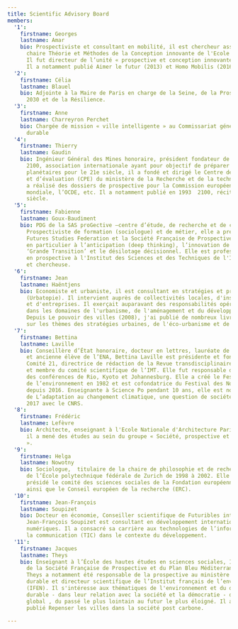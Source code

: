 ```yaml
---
title: Scientific Advisory Board
members:
  '1':
    firstname: Georges
    lastname: Amar
    bio: Prospectiviste et consultant en mobilité, il est chercheur associé de la
      chaire Théorie et Méthodes de la Conception innovante de l'Ecole des Mines ParisTech.
      Il fut directeur de l’unité « prospective et conception innovante » de la RATP.
      Il a notamment publié Aimer le futur (2013) et Homo Mobilis (2016).
  '2':
    firstname: Célia
    lastname: Blauel
    bio: Adjointe à la Maire de Paris en charge de la Seine, de la Prospective Paris
      2030 et de la Résilience.
  '3':
    firstname: Anne
    lastname: Charreyron Perchet
    bio: Chargée de mission « ville intelligente » au Commissariat général au développement
      durable
  '4':
    firstname: Thierry
    lastname: Gaudin
    bio: Ingénieur Général des Mines honoraire, président fondateur de Prospective
      2100, association internationale ayant pour objectif de préparer des programmes
      planétaires pour le 21e siècle, il a fondé et dirigé le Centre de prospective
      et d’évaluation (CPE) du ministère de la Recherche et de la technologie. Il
      a réalisé des dossiers de prospective pour la Commission européenne, la Banque
      mondiale, l’OCDE, etc. Il a notamment publié en 1993  2100, récit du prochain
      siècle.
  '5':
    firstname: Fabienne
    lastname: Goux-Baudiment
    bio: PDG de la SAS proGective —centre d’étude, de recherche et de conseil en prospective.
      Prospectiviste de formation (sociologue) et de métier, elle a présidé la World
      Futures Studies Federation et la Société Française de Prospective. Elle s’intéresse
      en particulier à l’anticipation (deep thinking), l’innovation de rupture, la
      ‘Grande Transition’ et le désilotage décisionnel. Elle est professeure associée
      en prospective à l'Institut des Sciences et des Techniques de l'Ingénieur d'Angers
      et chercheuse.
  '6':
    firstname: Jean
    lastname: Haëntjens
    bio: Economiste et urbaniste, il est consultant en stratégies et prospective urbaines
      (Urbatopie). Il intervient auprès de collectivités locales, d'institutions publiques
      et d'entreprises. Il exerçait auparavant des responsabilités opérationnelles
      dans les domaines de l'urbanisme, de l'aménagement et du développement territorial.
      Depuis Le pouvoir des villes (2008), j'ai publié de nombreux livres et articles
      sur les thèmes des stratégies urbaines, de l'éco-urbanisme et de la smart city.
  '7':
    firstname: Bettina
    lastname: Laville
    bio: Conseillère d’État honoraire, docteur en lettres, lauréate de Sciences Po
      et ancienne élève de l’ENA, Bettina Laville est présidente et fondatrice du
      Comité 21, directrice de rédaction de la Revue transdisciplinaire Vraiment Durable
      et membre du comité scientifique de l’IMT. Elle fut responsable de la préparation
      des conférences de Rio, Kyoto et Johannesburg. Elle a créé le Festival du film
      de l’environnement en 1982 et est cofondatrice du Festival des Nouvelles Explorations
      depuis 2016. Enseignante à Science Po pendant 10 ans, elle est notamment l’auteur
      de L’adaptation au changement climatique, une question de sociétés publié en
      2017 avec le CNRS.
  '8':
    firstname: Frédéric
    lastname: Lefèvre
    bio: Architecte, enseignant à l'Ecole Nationale d'Architecture Paris Val-de-Seine,
      il a mené des études au sein du groupe « Société, prospective et architecture
      ».
  '9':
    firstname: Helga
    lastname: Nowotny
    bio: Sociologue,  titulaire de la chaire de philosophie et de recherche scientifique
      de l’École polytechnique fédérale de Zurich de 1998 à 2002. Elle a notamment
      présidé le comité des sciences sociales de la Fondation européenne de la science,
      ainsi que le Conseil européen de la recherche (ERC).
  '10':
    firstname: Jean-François
    lastname: Soupizet
    bio: Docteur en économie, Conseiller scientifique de Futuribles international,
      Jean-François Soupizet est consultant en développement international et stratégies
      numériques. Il a consacré sa carrière aux technologies de l’information et de
      la communication (TIC) dans le contexte du développement.
  '11':
    firstname: Jacques
    lastname: Theys 
    bio: Enseignant à l’École des hautes études en sciences sociales, Il est vice-président
      de la Société Française de Prospective et du Plan Bleu Méditerranéen. Jacques
      Theys a notamment été responsable de la prospective au ministère du Développement
      durable et directeur scientifique de l’Institut français de l’environnement
      (IFEN). Il s'intéresse aux thématiques de l'environnement et du développement
      durable - dans leur relation avec la société et la démocratie - du local au
      global , du passé le plus lointain au futur le plus éloigné. Il a notamment
      publié Repenser les villes dans la société post carbone.

---
```

